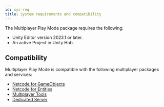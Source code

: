 ```yaml
---
id: sys-req
title: System requirements and compatibility
---
```


The Multiplayer Play Mode package requires the following:

- Unity Editor version 2023.1 or later.
- An active Project in Unity Hub.

## Compatibility
Multiplayer Play Mode is compatible with the following multiplayer packages and services: 
- [Netcode for GameObjects](https://docs-multiplayer.unity3d.com/netcode/1.6.0/about/)
- [Netcode for Entities](https://docs.unity3d.com/Packages/com.unity.netcode@1.2/manual/index.html)
- [Multiplayer Tools](https://docs-multiplayer.unity3d.com/tools/current/about/)
- [Dedicated Server](https://docs.unity3d.com/Packages/com.unity.dedicated-server@1.0/manual/index.html) 